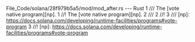 File_Code/solana/28f979b5a5/mod/mod_after.rs --- Rust
1 /// The [vote native program][np].                                                                                                                         1 //! The [vote native program][np].
2 ///                                                                                                                                                        2 //!
3 /// [np]: https://docs.solana.com/developing/runtime-facilities/programs#vote-program                                                                      3 //! [np]: https://docs.solana.com/developing/runtime-facilities/programs#vote-program

